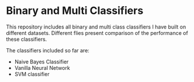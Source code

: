 # Binary and Multi Classifiers
This repository includes all binary and multi class classifiers I have built on different datasets. Different flies present comparison of the performance of these classifiers.

The classifiers included so far are:
- Naive Bayes Classifier
- Vanilla Neural Network
- SVM classifier
  

